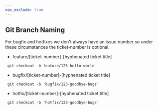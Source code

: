 ```yaml
---
nav_exclude: true
---
```

## Git Branch Naming

For bugfix and hotfixes we don't always have an issue number so under these circumstances the ticket-number is optional.

- feature/[ticket-number]-[hyphenated ticket title]
```
 git checkout -b feature/123-hello-world
```
- bugfix/[ticket-number]-[hyphenated ticket title]
```
 git checkout -b 'bugfix/123-goodbye-bugs'
```
- hotfix/[ticket-number]-[hyphenated ticket title]
```
 git checkout -b 'hotfix/123-goodbye-bugs'
```